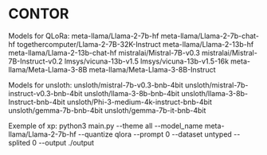 # CONTOR

Models for QLoRa:
    meta-llama/Llama-2-7b-hf 
    meta-llama/Llama-2-7b-chat-hf
    togethercomputer/Llama-2-7B-32K-Instruct
    meta-llama/Llama-2-13b-hf 
    meta-llama/Llama-2-13b-chat-hf 
    mistralai/Mistral-7B-v0.3 
    mistralai/Mistral-7B-Instruct-v0.2 
    lmsys/vicuna-13b-v1.5 
    lmsys/vicuna-13b-v1.5-16k
    meta-llama/Meta-Llama-3-8B
    meta-llama/Meta-Llama-3-8B-Instruct

Models for unsloth:
    unsloth/mistral-7b-v0.3-bnb-4bit
    unsloth/mistral-7b-instruct-v0.3-bnb-4bit
    unsloth/llama-3-8b-bnb-4bit
    unsloth/llama-3-8b-Instruct-bnb-4bit
    unsloth/Phi-3-medium-4k-instruct-bnb-4bit
    unsloth/gemma-7b-bnb-4bit
    unsloth/gemma-7b-it-bnb-4bit

Exemple of xp:
python3 main.py --theme all --model_name meta-llama/Llama-2-7b-hf --quantize qlora --prompt 0 --dataset untyped --splited 0 --output ./output
